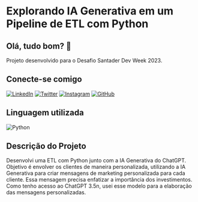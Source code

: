 # Explorando IA Generativa em um Pipeline de ETL com Python
## Olá, tudo bom? 🙂
Projeto desenvolvido para o Desafio Santader Dev Week 2023.

## Conecte-se comigo
[![LinkedIn](https://img.shields.io/badge/LinkedIn-000?style=for-the-badge&logo=linkedin&logoColor=0E76A8)](https://www.linkedin.com/in/lara-eduardo-0343931b0/)
[![Twitter](https://img.shields.io/badge/Twitter-000?style=for-the-badge&logo=twitter)](https://twitter.com/larab3d)
[![Instagram](https://img.shields.io/badge/Instagram-000?style=for-the-badge&logo=instagram)](https://www.instagram.com/lara_b_e/)
[![GitHub](https://img.shields.io/badge/github-000?style=for-the-badge&logo=github)](https://www.instagram.com/larabed28/)

## Linguagem utilizada 
![Python](https://img.shields.io/badge/Python-000?style=for-the-badge&logo=python)

## Descrição do Projeto
Desenvolvi uma ETL com Python junto com a IA Generativa do ChatGPT. 
<br>
Objetivo é envolver os clientes de maneira personalizada, utilizando a IA Generativa para criar mensagens de marketing personalizada para cada cliente. Essa mensagem precisa enfatizar a importância dos investimentos.
<br>
Como tenho acesso ao ChatGPT 3.5n, usei esse modelo para a elaboração das mensagens personalizadas.
<br>
